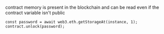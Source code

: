 contract memory is present in the blockchain and can be read even if the contract variable isn't public

```
const password = await web3.eth.getStorageAt(instance, 1);
contract.unlock(password);
```
